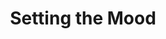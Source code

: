 ---
client: TESCO
title: Setting the Mood
lead: Neurotested customers' mood responses in virtual environments with VR to help TESCO identify the best-designed store entrances and maximize in-store engagement.
description: 
tags: 
---